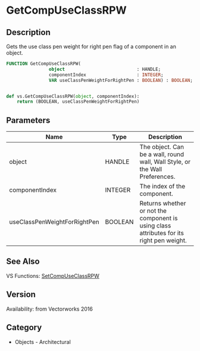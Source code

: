 # GetCompUseClassRPW

## Description
Gets the use class pen weight for right pen flag of a component in an object.

```pascal
FUNCTION GetCompUseClassRPW(
				object                           : HANDLE;
				componentIndex                   : INTEGER;
				VAR useClassPenWeightForRightPen : BOOLEAN) : BOOLEAN;
```

```python

def vs.GetCompUseClassRPW(object, componentIndex):
    return (BOOLEAN, useClassPenWeightForRightPen)
```

## Parameters
|Name|Type|Description|
|---|---|---|
|object|HANDLE|The object. Can be a wall, round wall, Wall Style, or the Wall Preferences.|
|componentIndex|INTEGER|The index of the component.|
|useClassPenWeightForRightPen|BOOLEAN|Returns whether or not the component is using class attributes for its right pen weight.|

## See Also
VS Functions:
[SetCompUseClassRPW](SetCompUseClassRPW.md)

## Version
Availability: from Vectorworks 2016
## Category
* Objects - Architectural

